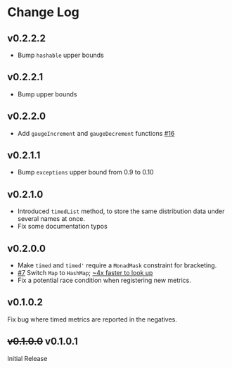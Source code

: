 # Change Log

## v0.2.2.2

- Bump `hashable` upper bounds

## v0.2.2.1

- Bump upper bounds

## v0.2.2.0

- Add `gaugeIncrement` and `gaugeDecrement` functions [#16](https://github.com/parsonsmatt/monad-metrics/pull/16)

## v0.2.1.1

- Bump `exceptions` upper bound from 0.9 to 0.10

## v0.2.1.0

- Introduced `timedList` method, to store the same distribution data under several names at once.
- Fix some documentation typos

## v0.2.0.0 

- Make `timed` and `timed'` require a `MonadMask` constraint for bracketing.
- [#7](https://github.com/sellerlabs/monad-metrics/pull/7) Switch `Map` to `HashMap`; [~4x faster to look up](https://github.com/sellerlabs/monad-metrics/pull/8)
- Fix a potential race condition when registering new metrics.

## v0.1.0.2

Fix bug where timed metrics are reported in the negatives.

## ~~v0.1.0.0~~ v0.1.0.1

Initial Release

